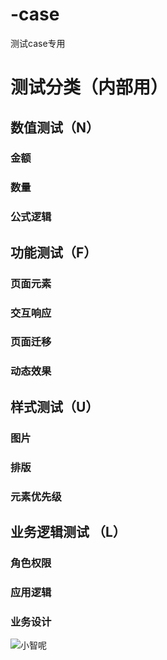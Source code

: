 # -case
测试case专用

# 测试分类（内部用）
## 数值测试（N）
### 金额
### 数量
### 公式逻辑
## 功能测试（F）
### 页面元素
### 交互响应
### 页面迁移
### 动态效果
## 样式测试（U）
### 图片
### 排版
### 元素优先级
## 业务逻辑测试 （L）
### 角色权限
### 应用逻辑
### 业务设计

![小智呢](https://tva3.sinaimg.cn/crop.0.0.512.512.180/005QP7XVjw8f6dghxkqtvj30e80e8jru.jpg "小智呢")
